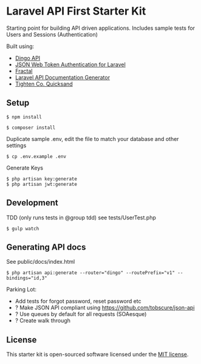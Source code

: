 # Laravel API First Starter Kit

Starting point for building API driven applications.
Includes sample tests for Users and Sessions (Authentication)

Built using:
* [Dingo API](https://github.com/dingo/api)
* [JSON Web Token Authentication for Laravel](https://github.com/tymondesigns/jwt-auth) 
* [Fractal](https://github.com/thephpleague/fractal)
* [Laravel API Documentation Generator](https://github.com/mpociot/laravel-apidoc-generator)
* [Tighten Co. Quicksand](https://github.com/tightenco/quicksand)

## Setup
```
$ npm install
```

```
$ composer install
```

Duplicate sample .env, edit the file to match your database and other settings
```
$ cp .env.example .env
```

Generate Keys
```
$ php artisan key:generate
$ php artisan jwt:generate
```

## Development
TDD (only runs tests in @group tdd) see tests/UserTest.php
```
$ gulp watch
```

## Generating API docs
See public/docs/index.html
```
$ php artisan api:generate --router="dingo" --routePrefix="v1" --bindings="id,3"
```

Parking Lot:
* Add tests for forgot password, reset password etc
* ? Make JSON API compliant using https://github.com/tobscure/json-api 
* ? Use queues by default for all requests (SOAesque)
* ? Create walk through 

## License

This starter kit is open-sourced software licensed under the [MIT license](http://opensource.org/licenses/MIT).
